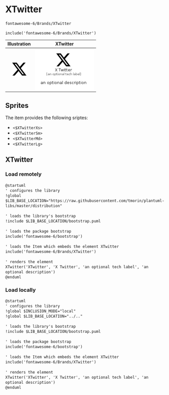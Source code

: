 # XTwitter


```text
fontawesome-6/Brands/XTwitter
```

```text
include('fontawesome-6/Brands/XTwitter')
```



| Illustration | XTwitter |
| :---: | :---: |
| ![illustration for Illustration](../../fontawesome-6/Brands/XTwitter.png) | ![illustration for XTwitter](../../fontawesome-6/Brands/XTwitter.Local.png) |



## Sprites
The item provides the following sriptes:

- `<$XTwitterXs>`
- `<$XTwitterSm>`
- `<$XTwitterMd>`
- `<$XTwitterLg>`





## XTwitter

### Load remotely
```plantuml
@startuml
' configures the library
!global $LIB_BASE_LOCATION="https://raw.githubusercontent.com/tmorin/plantuml-libs/master/distribution"

' loads the library's bootstrap
!include $LIB_BASE_LOCATION/bootstrap.puml

' loads the package bootstrap
include('fontawesome-6/bootstrap')

' loads the Item which embeds the element XTwitter
include('fontawesome-6/Brands/XTwitter')

' renders the element
XTwitter('XTwitter', 'X Twitter', 'an optional tech label', 'an optional description')
@enduml
```

### Load locally
```plantuml
@startuml
' configures the library
!global $INCLUSION_MODE="local"
!global $LIB_BASE_LOCATION="../.."

' loads the library's bootstrap
!include $LIB_BASE_LOCATION/bootstrap.puml

' loads the package bootstrap
include('fontawesome-6/bootstrap')

' loads the Item which embeds the element XTwitter
include('fontawesome-6/Brands/XTwitter')

' renders the element
XTwitter('XTwitter', 'X Twitter', 'an optional tech label', 'an optional description')
@enduml
```

